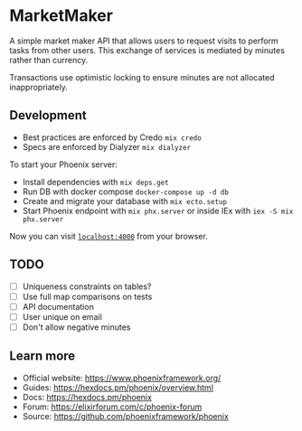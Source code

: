 # MarketMaker
A simple market maker API that allows users to request visits to perform tasks from other users. This exchange of services is mediated by minutes rather than currency.

Transactions use optimistic locking to ensure minutes are not allocated inappropriately.


## Development
* Best practices are enforced by Credo `mix credo`
* Specs are enforced by Dialyzer `mix dialyzer`

To start your Phoenix server:

  * Install dependencies with `mix deps.get`
  * Run DB with docker compose `docker-compose up -d db`
  * Create and migrate your database with `mix ecto.setup`
  * Start Phoenix endpoint with `mix phx.server` or inside IEx with `iex -S mix phx.server`

Now you can visit [`localhost:4000`](http://localhost:4000) from your browser.

## TODO
- [ ] Uniqueness constraints on tables?
- [ ] Use full map comparisons on tests
- [ ] API documentation
- [ ] User unique on email
- [ ] Don't allow negative minutes

## Learn more

  * Official website: https://www.phoenixframework.org/
  * Guides: https://hexdocs.pm/phoenix/overview.html
  * Docs: https://hexdocs.pm/phoenix
  * Forum: https://elixirforum.com/c/phoenix-forum
  * Source: https://github.com/phoenixframework/phoenix
